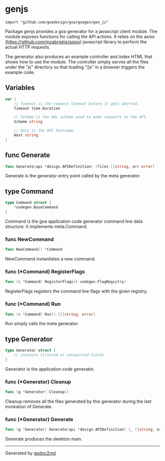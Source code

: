 
# genjs
    import "github.com/goadesign/goa/goagen/gen_js"

Package genjs provides a goa generator for a javascript client module.
The module exposes functions for calling the API actions. It relies on the
axios (<a href="https://github.com/mzabriskie/axios">https://github.com/mzabriskie/axios</a>) javascript library to perform the actual HTTP requests.

The generator also produces an example controller and index HTML that shows how to use the module.
The controller simply serves all the files under the "js" directory so that loading "/js" in a
browser triggers the example code.





## Variables
``` go
var (
    // Timeout is the request timeout before it gets aborted.
    Timeout time.Duration

    // Scheme is the URL scheme used to make requests to the API.
    Scheme string

    // Host is the API hostname.
    Host string
)
```

## func Generate
``` go
func Generate(api *design.APIDefinition) (files []string, err error)
```
Generate is the generator entry point called by the meta generator.



## type Command
``` go
type Command struct {
    *codegen.BaseCommand
}
```
Command is the goa application code generator command line data structure.
It implements meta.Command.









### func NewCommand
``` go
func NewCommand() *Command
```
NewCommand instantiates a new command.




### func (\*Command) RegisterFlags
``` go
func (c *Command) RegisterFlags(r codegen.FlagRegistry)
```
RegisterFlags registers the command line flags with the given registry.



### func (\*Command) Run
``` go
func (c *Command) Run() ([]string, error)
```
Run simply calls the meta generator.



## type Generator
``` go
type Generator struct {
    // contains filtered or unexported fields
}
```
Generator is the application code generator.











### func (\*Generator) Cleanup
``` go
func (g *Generator) Cleanup()
```
Cleanup removes all the files generated by this generator during the last invokation of Generate.



### func (\*Generator) Generate
``` go
func (g *Generator) Generate(api *design.APIDefinition) (_ []string, err error)
```
Generate produces the skeleton main.









- - -
Generated by [godoc2md](http://godoc.org/github.com/davecheney/godoc2md)